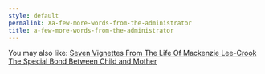 ```yaml
---
style: default
permalink: Xa-few-more-words-from-the-administrator
title: a-few-more-words-from-the-administrator
---
```

You may also like:
[Seven Vignettes From The Life Of Mackenzie Lee-Crook](http://scp-wiki.net/seven-vignettes-from-the-life-of-mackenzie-lee-crook)
[The Special Bond Between Child and Mother](http://scp-wiki.net/the-special-bond-between-child-and-mother)
